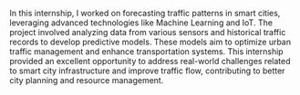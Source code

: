 In this internship, I worked on forecasting traffic patterns in smart cities, leveraging advanced technologies like Machine Learning and IoT.
The project involved analyzing data from various sensors and historical traffic records to develop predictive models.
These models aim to optimize urban traffic management and enhance transportation systems.
This internship provided an excellent opportunity to address real-world challenges related to smart city infrastructure and improve traffic flow, contributing to better city planning and resource management.
